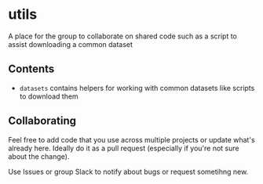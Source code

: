 # utils
A place for the group to collaborate on shared code such as a script to assist downloading a common dataset

## Contents

* `datasets` contains helpers for working with common datasets like scripts to download them

## Collaborating

Feel free to add code that you use across multiple projects or update what's already here.
Ideally do it as a pull request (especially if you're not sure about the change).

Use Issues or group Slack to notify about bugs or request sometihng new.
